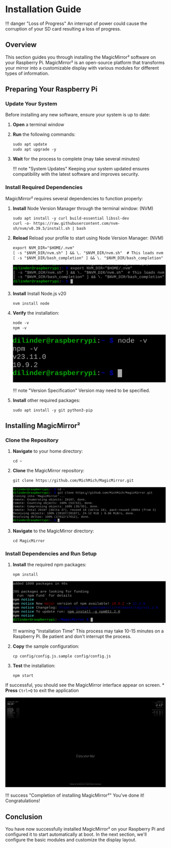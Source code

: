 # Installation Guide

!!! danger "Loss of Progress"
      An interrupt of power could cause the corruption of your SD card resulting a loss of progress. 

## Overview

This section guides you through installing the MagicMirror² software on your Raspberry Pi. MagicMirror² is an open-source platform that transforms your mirror into a customizable display with various modules for different types of information.

## Preparing Your Raspberry Pi

### Update Your System

Before installing any new software, ensure your system is up to date:

1. **Open** a terminal window
2. **Run** the following commands: 
   ```
   sudo apt update
   sudo apt upgrade -y

   ```
3. **Wait** for the process to complete (may take several minutes)

    !!! note "System Updates"
         Keeping your system updated ensures compatibility with the latest software and improves security.

### Install Required Dependencies

MagicMirror² requires several dependencies to function properly:

1. **Install** Node Version Manager through the terminal window: (NVM)
   ```
   sudo apt install -y curl build-essential libssl-dev
   curl -o- https://raw.githubusercontent.com/nvm-sh/nvm/v0.39.5/install.sh | bash
   ```

2. **Reload** Reload your profile to start using Node Version Manager: (NVM)
   ```
   export NVM_DIR="$HOME/.nvm"
   [ -s "$NVM_DIR/nvm.sh" ] && \. "$NVM_DIR/nvm.sh"  # This loads nvm
   [ -s "$NVM_DIR/bash_completion" ] && \. "$NVM_DIR/bash_completion"
   ```

    ![Raspberry Pi Versions](./images/NVMreload.png)
3. **Install** Install Node.js v20 
   ```
   nvm install node
   ```

4. **Verify** the installation:
   ```
   node -v
   npm -v
   ```

    ![Raspberry Pi Versions](./images/nodeversions.png)

    !!! note "Version Specification"
         Version may need to be specified.


5. **Install** other required packages:
   ```
   sudo apt install -y git python3-pip
   ```

## Installing MagicMirror²

### Clone the Repository

1. **Navigate** to your home directory:
   ```
   cd ~
   ```
   
2. **Clone** the MagicMirror repository:
   ```
   git clone https://github.com/MichMich/MagicMirror.git
   ```
   ![Raspberry Pi Clone Output](./images/clonemm.png)

3. **Navigate** to the MagicMirror directory:
   ```
   cd MagicMirror
   ```

### Install Dependencies and Run Setup

1. **Install** the required npm packages:
   ```
   npm install
   ```

    ![Raspberry Pi Install Ouput](./images/npminstalloutput.png)

    !!! warning "Installation Time"
         This process may take 10-15 minutes on a Raspberry Pi. Be patient and don't interrupt the process.

2. **Copy** the sample configuration:
   ```
   cp config/config.js.sample config/config.js
   ```
     
3. **Test** the installation:
   ```
   npm start
   ```
If successful, you should see the MagicMirror interface appear on screen.
    * **Press** `Ctrl+Q` to exit the application

   ![Raspberry Pi Magic Mirror Display](./images/MAGICMIRROR.png)

!!! success "Completion of installing MagicMirror²"
      You've done it! Congratulations!

## Conclusion

You have now successfully installed MagicMirror² on your Raspberry Pi and configured it to start automatically at boot. In the next section, we'll configure the basic modules and customize the display layout.